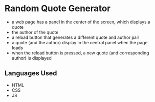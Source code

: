 # Random Quote Generator

- a web page has a panel in the center of the screen, which displays a quote
- the author of the quote
- a reload button that generates a different quote and author pair
- a quote (and the author) display in the central panel when the page loads
- when the reload button is pressed, a new quote (and corresponding author) is displayed

## Languages Used
- HTML
- CSS
- JS